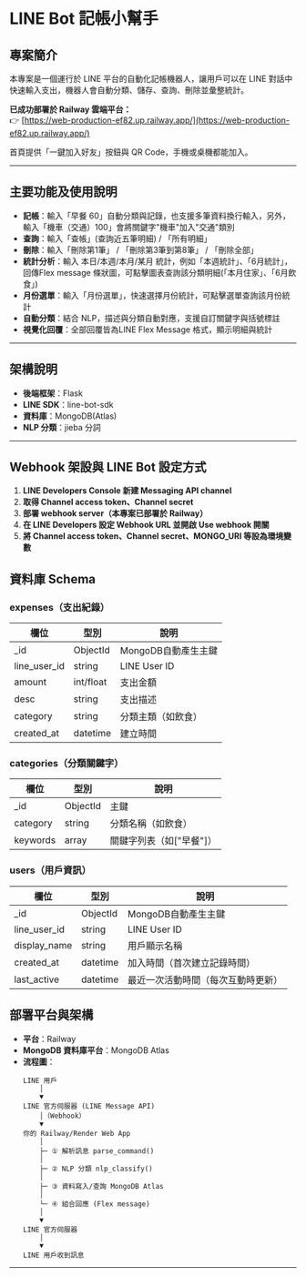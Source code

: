# LINE Bot 記帳小幫手

## 專案簡介
本專案是一個運行於 LINE 平台的自動化記帳機器人，讓用戶可以在 LINE 對話中快速輸入支出，機器人會自動分類、儲存、查詢、刪除並彙整統計。

**已成功部署於 Railway 雲端平台：**  
👉 [https://web-production-ef82.up.railway.app/](https://web-production-ef82.up.railway.app/)

首頁提供「一鍵加入好友」按鈕與 QR Code，手機或桌機都能加入。  

---

## 主要功能及使用說明

- **記帳**：輸入「早餐 60」自動分類與記錄，也支援多筆資料換行輸入，另外，輸入「機車（交通）100」會將關鍵字"機車"加入"交通"類別
- **查詢**：輸入「查帳」(查詢近五筆明細)  / 「所有明細」
- **刪除**：輸入「刪除第1筆」 / 「刪除第3筆到第8筆」 / 「刪除全部」
- **統計分析**：輸入 本日/本週/本月/某月 統計，例如「本週統計」、「6月統計」，回傳Flex message 條狀圖，可點擊圖表查詢該分類明細(「本月住家」、「6月飲食」)
- **月份選單**：輸入「月份選單」，快速選擇月份統計，可點擊選單查詢該月份統計
- **自動分類**：結合 NLP，描述與分類自動對應，支援自訂關鍵字與括號標註
- **視覺化回覆**：全部回覆皆為LINE Flex Message 格式，顯示明細與統計

---

## 架構說明

- **後端框架**：Flask
- **LINE SDK**：line-bot-sdk
- **資料庫**：MongoDB(Atlas)
- **NLP 分類**：jieba 分詞 

---
## Webhook 架設與 LINE Bot 設定方式

1. **LINE Developers Console 新建 Messaging API channel**
2. **取得 Channel access token、Channel secret**
3. **部署 webhook server（本專案已部署於 Railway）**
4. **在 LINE Developers 設定 Webhook URL 並開啟 Use webhook 開關**  
5. **將 Channel access token、Channel secret、MONGO_URI 等設為環境變數**

## 資料庫 Schema

### expenses（支出紀錄）

| 欄位        | 型別      | 說明                  |
|-------------|-----------|-----------------------|
| _id         | ObjectId  | MongoDB自動產生主鍵   |
| line_user_id| string    | LINE User ID          |
| amount      | int/float | 支出金額              |
| desc        | string    | 支出描述              |
| category    | string    | 分類主類（如飲食）    |
| created_at  | datetime  | 建立時間              |

### categories（分類關鍵字）

| 欄位      | 型別    | 說明                        |
|-----------|---------|-----------------------------|
| _id       | ObjectId| 主鍵                        |
| category  | string  | 分類名稱（如飲食）          |
| keywords  | array   | 關鍵字列表（如["早餐"]）    |

### users（用戶資訊）

| 欄位         | 型別      | 說明                               |
|--------------|-----------|-----------------------------------|
| _id          | ObjectId  | MongoDB自動產生主鍵                |
| line_user_id | string    | LINE User ID                      |
| display_name | string    | 用戶顯示名稱                       |
| created_at   | datetime  | 加入時間（首次建立記錄時間）        |
| last_active  | datetime  | 最近一次活動時間（每次互動時更新） |

## 部署平台與架構

- **平台**：Railway
- **MongoDB 資料庫平台**：MongoDB Atlas
- **流程圖**：
    ```text
    LINE 用戶
        │
        ▼
    LINE 官方伺服器 (LINE Message API)
        │（Webhook）
        ▼
    你的 Railway/Render Web App
        │
        ├─ ① 解析訊息 parse_command()
        │
        ├─ ② NLP 分類 nlp_classify()
        │
        ├─ ③ 資料寫入/查詢 MongoDB Atlas
        │
        └─ ④ 組合回應 (Flex message)
        │
        ▼
    LINE 官方伺服器
        │
        ▼
    LINE 用戶收到訊息
    ```
---